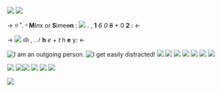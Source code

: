 ![](https://64.media.tumblr.com/55d1dc4dc3ab34969677a768d9dd8f3c/8dfd1553becec91e-88/s1280x1920/7b3d0848ba265656d65ba955b4ad287e14f463d9.pnj)
 ![](https://64.media.tumblr.com/4c593ff6f2e7caa4b0f6dc388f2b446e/8dfd1553becec91e-26/s1280x1920/a16038078c343f16ff713ba4bddec2ed8f34bf94.pnj)
  
->              ୭ ˚. ᵎᵎ  **M**I*n*x or **S**i*m*e~~o~~**n** :      ![]( https://64.media.tumblr.com/9fed743449076a7d24fc84265989c6bd/da7239375d11dd69-c5/s75x75_c1/a2c7705a78217d760ec7869f8fc6863606d11c50.gifv)      .           , **1** *6*    *0* ~~8~~ + 0 **2** : <-

 ->   ![](https://64.media.tumblr.com/2b9631c434090bcc3f383950cb940781/da7239375d11dd69-62/s75x75_c1/49582da3f00da1abe5d55c2b8804fd950e522860.gifv) ıllı , .    ﾉ **h** *e* + *t* h **e** y:  <-


![I am an outgoing person.](https://64.media.tumblr.com/6f8729eb9be4f9c5d376e8adba3f5ab1/291b57fc1bf1e0d5-2f/s100x200/bcab182e3256082001a03394f88043de48df443d.pnj) ![I get easily distracted!](https://64.media.tumblr.com/f094f0b7749b80f4b5cb95293684db9f/22b711b2a5147ae4-d4/s100x200/e962ef74591bf90d7d5236a51bed5fa6aaef98e7.pnj) ![](https://64.media.tumblr.com/d515fa1b0b5e7123a5c5a44dac6350c7/db10037502ed8937-06/s100x200/ad89e6a13cf186bf74fde4f41be3360e410f2fd1.pnj) ![](https://64.media.tumblr.com/d8141662307838ade9bede1cdb20eeda/db10037502ed8937-74/s100x200/c0a2e704686bd8a8419d3d5b4887260ebcd3b3e8.gifv) ![](
https://64.media.tumblr.com/c02b8470c591cf3b290a45b8a11ef0db/ddd6b5d602900484-f3/s100x200/edda6c0f82ff4e0e3a07f147e83e2f5586d8d236.pnj) ![](
https://64.media.tumblr.com/5fc2a66de8a15c703efb1384250d2351/eb607a4731ffe32c-44/s100x200/b5a4f69a7346ffd0c5a282b2a6b276fe2d3447f5.webp) ![](https://64.media.tumblr.com/ead727db84dfc0162e7adbacc0ded202/eb607a4731ffe32c-52/s100x200/ca532c3552714e52626f3f7555f34bf613b4333b.webp) ![](https://64.media.tumblr.com/9100457afed4d462a5dca5c11154a4aa/eb607a4731ffe32c-bc/s100x200/54e2978883a5aa1384d745135f4c93e7a6ecf28e.gifv) ![](https://64.media.tumblr.com/ef750b4c8654e9943a58e75924f96abb/ccdd7305b454a83a-24/s100x200/e439eaeb22c541a486f276fae6e34641fd772cd6.pnj)

![](https://64.media.tumblr.com/f4c6361f51df65fb3de94ad8389065c3/52f5c339d2beeef8-77/s250x400/b59238b4df4fdd9232c3d3c45098dbb0490fcc77.gifv) ![](https://64.media.tumblr.com/dbb70c5fb2112815e6bf126e6a00ad7b/aa4e877b8e7f4841-7d/s250x400/3e2966670a55c1afd7066a8c9406b8aef0135009.gifv)![](https://64.media.tumblr.com/c12499bcc86f72e512a27986f9e6ae38/e2a17b4ac5839e98-e4/s250x400/9c416a270283e0a203e20b938c397fe51e4cbb74.gifv) ![](https://64.media.tumblr.com/378c690c14fc558999533f49b5d730fe/e2a17b4ac5839e98-da/s250x400/d9d4259699aa48cf6cddd9073d40b891d0963f9a.gifv) ![](https://64.media.tumblr.com/f0ee6393fcb15779b82260fffe2cb4ab/8827926dd56fd31f-ae/s75x75_c1/f3a49596c06d6ed426bf0994d1c86263f68d7c47.gifv) ![](https://64.media.tumblr.com/8c674ad86094e30f725130a4d2609979/dd0b327050c59e98-51/s250x400/7d69e7bb30b456ee96739f887ec2d9aafd43552d.gifv)


![](https://64.media.tumblr.com/33fee29f9ac91a7c77d97b4de46ee66e/8dfd1553becec91e-7e/s1280x1920/9ac8cb5c85feb87e2ec2b011ed4db76d7b9e5fb4.pnj)
